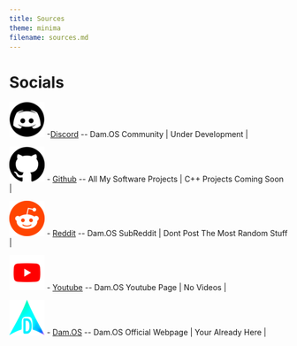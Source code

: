 ```yaml
---
title: Sources
theme: minima
filename: sources.md
---
```


# Socials

![DISCORD_ICO](https://github.com/SMGXSCRIPTS/Dam.OS/raw/main/lib/DAM.OS_DISCORD_64x64.png) -[Discord](https://discord.com/invite/YAnjn6gNJ5) -- Dam.OS Community | Under Development |

![GITHUB_ICO](https://github.com/SMGXSCRIPTS/Dam.OS/raw/main/lib/DAM.OS_GITHUB_64x64.png) - [Github](https://github.com/SMGXSCRIPTS/) -- All My Software Projects | C++ Projects Coming Soon |

![REDDIT_ICO](https://github.com/SMGXSCRIPTS/Dam.OS/raw/main/lib/DAM.OS_REDDIT_64x64.png) - [Reddit](https://www.reddit.com/r/DamOS_Linux/) -- Dam.OS SubReddit | Dont Post The Most Random Stuff |

![YOUTUBE_ICO](https://github.com/SMGXSCRIPTS/Dam.OS/raw/main/lib/DAM.OS_YOUTUBE_64x64.png) - [Youtube](https://youtube.com/@DamOSLinux?si=GrRw9kd-P4DzcMQl) -- Dam.OS Youtube Page | No Videos |

![DAMOS_ICO](https://github.com/SMGXSCRIPTS/Dam.OS/raw/main/lib/DAM.OS-LOGO_V2_64x64.png) - [Dam.OS](https://smgxscripts.github.io/Dam.OS/) -- Dam.OS Official Webpage | Your Already Here |
